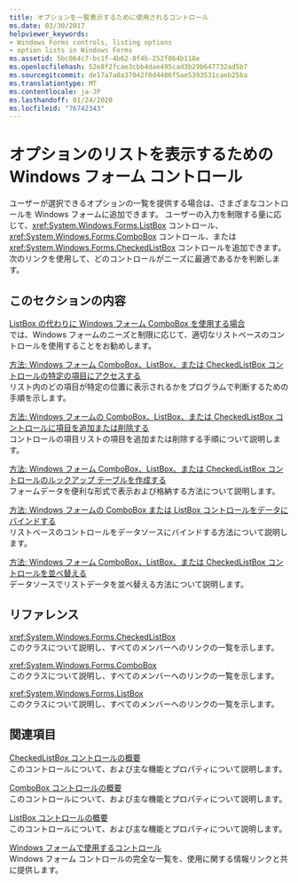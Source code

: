 ```yaml
---
title: オプションを一覧表示するために使用されるコントロール
ms.date: 03/30/2017
helpviewer_keywords:
- Windows Forms controls, listing options
- option lists in Windows Forms
ms.assetid: 5bc064c7-bc1f-4b62-8f4b-252f864b118e
ms.openlocfilehash: 52e8f2fcae3cbb4dae495cad3b29b647732ad5b7
ms.sourcegitcommit: de17a7a0a37042f0d4406f5ae5393531caeb25ba
ms.translationtype: MT
ms.contentlocale: ja-JP
ms.lasthandoff: 01/24/2020
ms.locfileid: "76742343"
---
```

# <a name="windows-forms-controls-used-to-list-options"></a>オプションのリストを表示するための Windows フォーム コントロール
ユーザーが選択できるオプションの一覧を提供する場合は、さまざまなコントロールを Windows フォームに追加できます。 ユーザーの入力を制限する量に応じて、<xref:System.Windows.Forms.ListBox> コントロール、<xref:System.Windows.Forms.ComboBox> コントロール、または <xref:System.Windows.Forms.CheckedListBox> コントロールを追加できます。 次のリンクを使用して、どのコントロールがニーズに最適であるかを判断します。  
  
## <a name="in-this-section"></a>このセクションの内容  
 [ListBox の代わりに Windows フォーム ComboBox を使用する場合](when-to-use-a-windows-forms-combobox-instead-of-a-listbox.md)  
 では、Windows フォームのニーズと制限に応じて、適切なリストベースのコントロールを使用することをお勧めします。  
  
 [方法: Windows フォーム ComboBox、ListBox、または CheckedListBox コントロールの特定の項目にアクセスする](access-specific-items-in-a-wf-combobox-listbox-or-checkedlistbox.md)  
 リスト内のどの項目が特定の位置に表示されるかをプログラムで判断するための手順を示します。  
  
 [方法: Windows フォームの ComboBox、ListBox、または CheckedListBox コントロールに項目を追加または削除する](add-and-remove-items-from-a-wf-combobox.md)  
 コントロールの項目リストの項目を追加または削除する手順について説明します。  
  
 [方法: Windows フォーム ComboBox、ListBox、または CheckedListBox コントロールのルックアップ テーブルを作成する](create-a-lookup-table-for-a-wf-combobox-listbox.md)  
 フォームデータを便利な形式で表示および格納する方法について説明します。  
  
 [方法: Windows フォームの ComboBox または ListBox コントロールをデータにバインドする](how-to-bind-a-windows-forms-combobox-or-listbox-control-to-data.md)  
 リストベースのコントロールをデータソースにバインドする方法について説明します。  
  
 [方法: Windows フォーム ComboBox、ListBox、または CheckedListBox コントロールを並べ替える](sort-the-contents-of-a-wf-combobox-listbox-or-checkedlistbox-control.md)  
 データソースでリストデータを並べ替える方法について説明します。  
  
## <a name="reference"></a>リファレンス  
 <xref:System.Windows.Forms.CheckedListBox>  
 このクラスについて説明し、すべてのメンバーへのリンクの一覧を示します。  
  
 <xref:System.Windows.Forms.ComboBox>  
 このクラスについて説明し、すべてのメンバーへのリンクの一覧を示します。  
  
 <xref:System.Windows.Forms.ListBox>  
 このクラスについて説明し、すべてのメンバーへのリンクの一覧を示します。  
  
## <a name="related-sections"></a>関連項目  
 [CheckedListBox コントロールの概要](checkedlistbox-control-overview-windows-forms.md)  
 このコントロールについて、および主な機能とプロパティについて説明します。  
  
 [ComboBox コントロールの概要](combobox-control-overview-windows-forms.md)  
 このコントロールについて、および主な機能とプロパティについて説明します。  
  
 [ListBox コントロールの概要](listbox-control-overview-windows-forms.md)  
 このコントロールについて、および主な機能とプロパティについて説明します。  
  
 [Windows フォームで使用するコントロール](controls-to-use-on-windows-forms.md)  
 Windows フォーム コントロールの完全な一覧を、使用に関する情報リンクと共に提供します。
